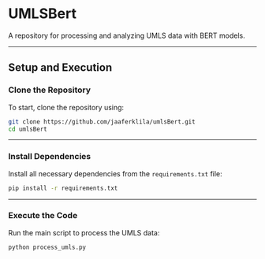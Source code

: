 # UMLSBert

A repository for processing and analyzing UMLS data with BERT models.

---

## Setup and Execution

### Clone the Repository
To start, clone the repository using:
```bash
git clone https://github.com/jaaferklila/umlsBert.git
cd umlsBert
```

---

### Install Dependencies
Install all necessary dependencies from the `requirements.txt` file:
```bash
pip install -r requirements.txt
```

---

### Execute the Code
Run the main script to process the UMLS data:
```bash
python process_umls.py
```



